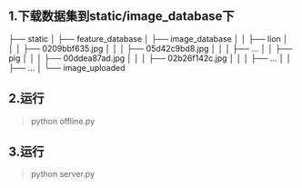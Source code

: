## 1.下载数据集到static/image_database下

├── static
│   ├── feature_database
│   ├── image_database
│   │   ├── lion
│   │   │   ├── 0209bbf635.jpg
│   │   │   ├── 05d42c9bd8.jpg
│   │   │   ├── ...
│   │   ├── pig
│   │   │   ├── 00ddea87ad.jpg
│   │   │   ├── 02b26f142c.jpg
│   │   │   ├── ...
│   │   ├── ...
│   └── image_uploaded

## 2.运行

>python offline.py   

## 3.运行

>python server.py
